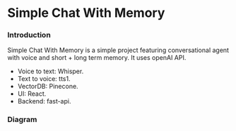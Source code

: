 # Simple Chat With Memory

### Introduction
Simple Chat With Memory is a simple project featuring conversational agent with voice and short + long term memory. It uses openAI API.
- Voice to text: Whisper.
- Text to voice: tts1.
- VectorDB: Pinecone.
- UI: React.
- Backend: fast-api.

### Diagram

